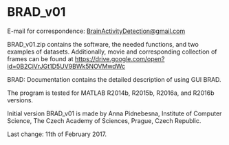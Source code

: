 # BRAD_v01
E-mail for correspondence: BrainActivityDetection@gmail.com

BRAD_v01.zip contains the software, the needed functions, and two examples of datasets. Additionally, movie and corresponding collection of frames can be found at https://drive.google.com/open?id=0B2CiVrJGt1D5UV9BWk5NOVMwdWc

BRAD: Documentation contains the detailed description of using GUI BRAD.

The program is tested for MATLAB R2014b, R2015b, R2016a, and R2016b versions.

Initial version BRAD_v01 is made by Anna Pidnebesna, Institute of Computer Science, The Czech Academy of Sciences, Prague, Czech Republic.

Last change: 11th of February 2017.
